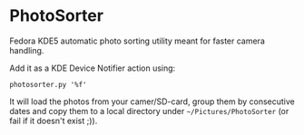 # PhotoSorter

Fedora KDE5 automatic photo sorting utility meant for faster camera handling.

Add it as a KDE Device Notifier action using:

```
photosorter.py '%f'
```

It will load the photos from your camer/SD-card, group them by consecutive dates
and copy them to a local directory under `~/Pictures/PhotoSorter` (or fail if it doesn't exist ;)).
